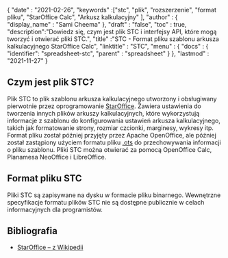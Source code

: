 {
  "date" : "2021-02-26",
  "keywords" :["stc", "plik", "rozszerzenie", "format pliku", "StarOffice Calc", "Arkusz kalkulacyjny" ],
  "author" : {
    "display_name" : "Sami Cheema"
},
  "draft" : "false",
  "toc" : true,
  "description":"Dowiedz się, czym jest plik STC i interfejsy API, które mogą tworzyć i otwierać pliki STC.",
  "title" :"STC - Format pliku szablonu arkusza kalkulacyjnego StarOffice Calc",
  "linktitle" : "STC",
  "menu" : {
    "docs" : {
      "identifier": "spreadsheet-stc",
      "parent" : "spreadsheet"
}
},
  "lastmod" : "2021-11-27"
}

## Czym jest plik STC?

Plik STC to plik szablonu arkusza kalkulacyjnego utworzony i obsługiwany pierwotnie przez oprogramowanie [StarOffice](https://www.staroffice.com/). Zawiera ustawienia do tworzenia innych plików arkuszy kalkulacyjnych, które wykorzystują informacje z szablonu do konfigurowania ustawień arkusza kalkulacyjnego, takich jak formatowanie strony, rozmiar czcionki, marginesy, wykresy itp. Format pliku został później przyjęty przez Apache OpenOffice, ale później został zastąpiony użyciem formatu pliku [.ots](/pl/spreadsheet/ots/) do przechowywania informacji o pliku szablonu. Pliki STC można otwierać za pomocą OpenOffice Calc, Planamesa NeoOffice i LibreOffice.

## Format pliku STC

Pliki STC są zapisywane na dysku w formacie pliku binarnego. Wewnętrzne specyfikacje formatu plików STC nie są dostępne publicznie w celach informacyjnych dla programistów.

## Bibliografia ##

* [StarOffice – z Wikipedii](https://en.wikipedia.org/wiki/StarOffice)

